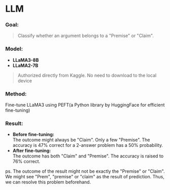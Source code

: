 # LLM
### Goal:  
>Classify whether an argument belongs to a "Premise" or "Claim".  
### Model:  
* **LLaMA3-8B**  
* **LLaMA2-7B**  
>Authorized directly from Kaggle. No need to download to the local device  
### Method:  
  Fine-tune LLaMA3 using PEFT(a Python library by HuggingFace for efficient fine-tuning)
### Result:  
* **Before fine-tuning:**  
  The outcome might always be "Claim". Only a few "Premise". The accuracy is 47% correct for a 2-answer problem has a 50% probability.  
* **After fine-tuning:**  
  The outcome has both "Claim" and "Premise". The accuracy is raised to 76% correct.
    
ps. The outcome of the result might not be exactly the "Premise" or "Claim". We might see "Prem", "premise" or "claim" as the result of prediction. Thus, we can resolve this problem beforehand.

